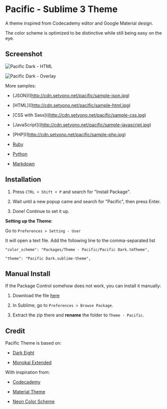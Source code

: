 Pacific - Sublime 3 Theme
========

A theme inspired from Codecademy editor and Google Material design.

The color scheme is optimized to be distinctive while still being easy on the eye.

Screenshot
------------------

![Pacific Dark - HTML](http://cdn.setyono.net/pacific/sample-html.jpg)

![Pacific Dark - Overlay](http://cdn.setyono.net/pacific/sample-overlay.jpg)

More samples:

- [JSON]((http://cdn.setyono.net/pacific/sample-json.jpg)

- [HTML]((http://cdn.setyono.net/pacific/sample-html.jpg)

- [CSS with Sass]((http://cdn.setyono.net/pacific/sample-css.jpg)

- [JavaScript]((http://cdn.setyono.net/pacific/sample-javascript.jpg)

- [PHP]((http://cdn.setyono.net/pacific/sample-php.jpg)

- [Ruby](http://cdn.setyono.net/pacific/sample-ruby.jpg)

- [Python](http://cdn.setyono.net/pacific/sample-python.jpg)

- [Markdown](http://cdn.setyono.net/pacific/sample-markdown.jpg)


Installation
-------------------

1. Press `CTRL + Shift + P` and search for "Install Package".

2. Wait until a new popup came and search for "Pacific", then press Enter.

3. Done! Continue to set it up.

**Setting up the Theme**:

Go to `Preferences > Setting - User`

It will open a text file. Add the following line to the comma-separated list

    "color_scheme": "Packages/Theme - Pacific/Pacific Dark.tmTheme",

    "theme": "Pacific Dark.sublime-theme",

Manual Install
----------------

If the Package Control somehow does not work, you can install it manually:

1. Download the file [here](https://github.com/hrsetyono/theme_pacific/releases)

2. In Sublime, go to `Preferences > Browse Package`.

3. Extract the zip there and **rename** the folder to `Theme - Pacific`.

Credit
-------------------

Pacific Theme is based on:

- [Dark Eight](https://github.com/ShawnMcCool/theme-dark-eight)

- [Monokai Extended](https://github.com/jonschlinkert/sublime-monokai-extended)

With inspiration from:

- [Codecademy](http://codecademy.com/)

- [Material Theme](https://github.com/equinusocio/material-theme)

- [Neon Color Scheme](https://github.com/MattDMo/Neon-color-scheme)